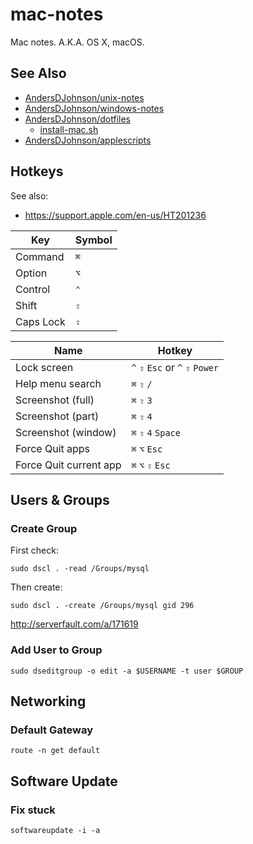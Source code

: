 # mac-notes
Mac notes. A.K.A. OS X, macOS.

## See Also
* [AndersDJohnson/unix-notes][unix-notes]
* [AndersDJohnson/windows-notes][windows-notes]
* [AndersDJohnson/dotfiles](https://github.com/AndersDJohnson/dotfiles)
  * [install-mac.sh](https://github.com/AndersDJohnson/dotfiles/blob/master/install-mac.sh)
* [AndersDJohnson/applescripts](https://github.com/AndersDJohnson/applescripts)

## Hotkeys

See also:
* https://support.apple.com/en-us/HT201236

Key | Symbol
--- | ---
Command | `⌘`
Option | `⌥`
Control | `⌃`
Shift | `⇧`
Caps Lock | `⇪`

Name | Hotkey
--- | ---
Lock screen | `^` `⇧` `Esc` or `^` `⇧` `Power`
Help menu search | `⌘` `⇧` `/`
Screenshot (full) | `⌘` `⇧` `3`
Screenshot (part) | `⌘` `⇧` `4`
Screenshot (window) | `⌘` `⇧` `4` `Space`
Force Quit apps | `⌘` `⌥` `Esc`
Force Quit current app | `⌘` `⌥` `⇧` `Esc`

## Users & Groups

### Create Group

First check:
```
sudo dscl . -read /Groups/mysql
```

Then create:
```
sudo dscl . -create /Groups/mysql gid 296
```

http://serverfault.com/a/171619

### Add User to Group
```
sudo dseditgroup -o edit -a $USERNAME -t user $GROUP
```

[unix-notes]: https://github.com/AndersDJohnson/unix-notes
[windows-notes]: https://github.com/AndersDJohnson/windows-notes

## Networking

### Default Gateway
```
route -n get default
```

## Software Update

### Fix stuck
```
softwareupdate -i -a
```
